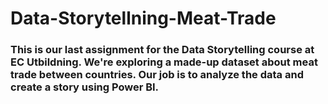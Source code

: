 # Data-Storytellning-Meat-Trade

### This is our last assignment for the Data Storytelling course at EC Utbildning. We're exploring a made-up dataset about meat trade between countries. Our job is to analyze the data and create a story using Power BI.
